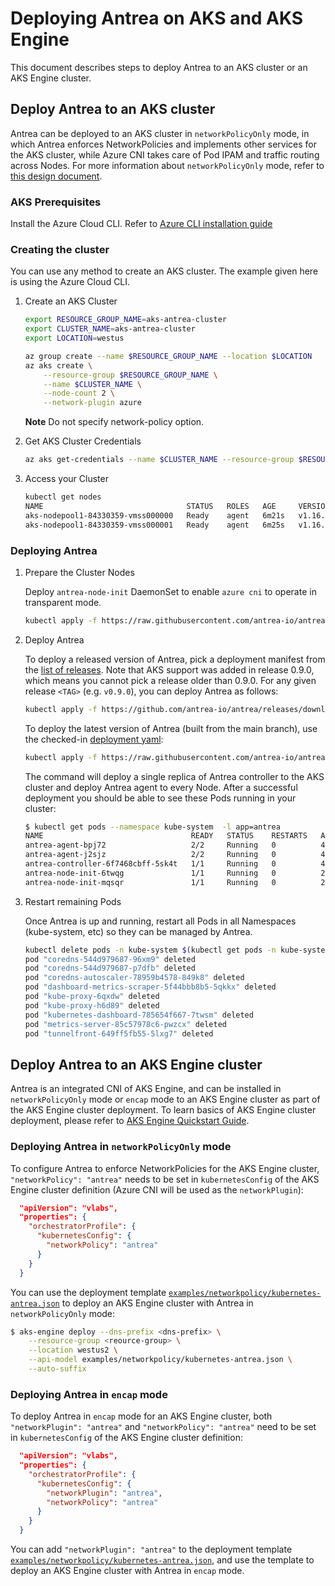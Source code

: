 # Deploying Antrea on AKS and AKS Engine

This document describes steps to deploy Antrea to an AKS cluster or an AKS
Engine cluster.

## Deploy Antrea to an AKS cluster

Antrea can be deployed to an AKS cluster in `networkPolicyOnly` mode, in which
Antrea enforces NetworkPolicies and implements other services for the AKS
cluster, while Azure CNI takes care of Pod IPAM and traffic routing across Nodes.
For more information about `networkPolicyOnly` mode, refer to [this design document](design/policy-only.md).

### AKS Prerequisites

Install the Azure Cloud CLI. Refer to [Azure CLI installation guide](https://docs.microsoft.com/en-us/cli/azure/install-azure-cli?view=azure-cli-latest)

### Creating the cluster

You can use any method to create an AKS cluster. The example given here is using the Azure Cloud CLI.

1. Create an AKS Cluster

    ```bash
    export RESOURCE_GROUP_NAME=aks-antrea-cluster
    export CLUSTER_NAME=aks-antrea-cluster
    export LOCATION=westus

    az group create --name $RESOURCE_GROUP_NAME --location $LOCATION
    az aks create \
        --resource-group $RESOURCE_GROUP_NAME \
        --name $CLUSTER_NAME \
        --node-count 2 \
        --network-plugin azure
    ```

    **Note** Do not specify network-policy option.

2. Get AKS Cluster Credentials

   ```bash
   az aks get-credentials --name $CLUSTER_NAME --resource-group $RESOURCE_GROUP_NAME
   ```

3. Access your Cluster

    ```bash
    kubectl get nodes
    NAME                                STATUS   ROLES   AGE     VERSION
    aks-nodepool1-84330359-vmss000000   Ready    agent   6m21s   v1.16.10
    aks-nodepool1-84330359-vmss000001   Ready    agent   6m25s   v1.16.10
    ```

### Deploying Antrea

1. Prepare the Cluster Nodes

    Deploy ``antrea-node-init`` DaemonSet to enable ``azure cni`` to operate in transparent mode.

    ```bash
    kubectl apply -f https://raw.githubusercontent.com/antrea-io/antrea/main/build/yamls/antrea-aks-node-init.yml
    ```

2. Deploy Antrea

    To deploy a released version of Antrea, pick a deployment manifest from the
[list of releases](https://github.com/antrea-io/antrea/releases).
Note that AKS support was added in release 0.9.0, which means you cannot
pick a release older than 0.9.0. For any given release `<TAG>` (e.g. `v0.9.0`),
you can deploy Antrea as follows:

    ```bash
    kubectl apply -f https://github.com/antrea-io/antrea/releases/download/<TAG>/antrea-aks.yml
    ```

    To deploy the latest version of Antrea (built from the main branch), use the
checked-in [deployment yaml](https://github.com/antrea-io/antrea/blob/v1.12.0/build/yamls/antrea-aks.yml):

    ```bash
    kubectl apply -f https://raw.githubusercontent.com/antrea-io/antrea/main/build/yamls/antrea-aks.yml
    ```

    The command will deploy a single replica of Antrea controller to the AKS
cluster and deploy Antrea agent to every Node. After a successful deployment
you should be able to see these Pods running in your cluster:

    ```bash
    $ kubectl get pods --namespace kube-system  -l app=antrea
    NAME                                 READY   STATUS    RESTARTS   AGE
    antrea-agent-bpj72                   2/2     Running   0          40s
    antrea-agent-j2sjz                   2/2     Running   0          40s
    antrea-controller-6f7468cbff-5sk4t   1/1     Running   0          43s
    antrea-node-init-6twqg               1/1     Running   0          2m
    antrea-node-init-mqsqr               1/1     Running   0          2m
    ```

3. Restart remaining Pods

    Once Antrea is up and running, restart all Pods in all Namespaces (kube-system, etc) so they can be managed by Antrea.

    ```bash
    kubectl delete pods -n kube-system $(kubectl get pods -n kube-system -o custom-columns=NAME:.metadata.name,HOSTNETWORK:.spec.hostNetwork --no-headers=true | grep '<none>' | awk '{ print $1 }')
    pod "coredns-544d979687-96xm9" deleted
    pod "coredns-544d979687-p7dfb" deleted
    pod "coredns-autoscaler-78959b4578-849k8" deleted
    pod "dashboard-metrics-scraper-5f44bbb8b5-5qkkx" deleted
    pod "kube-proxy-6qxdw" deleted
    pod "kube-proxy-h6d89" deleted
    pod "kubernetes-dashboard-785654f667-7twsm" deleted
    pod "metrics-server-85c57978c6-pwzcx" deleted
    pod "tunnelfront-649ff5fb55-5lxg7" deleted
    ```

## Deploy Antrea to an AKS Engine cluster

Antrea is an integrated CNI of AKS Engine, and can be installed in
`networkPolicyOnly` mode or `encap` mode to an AKS Engine cluster as part of the
AKS Engine cluster deployment. To learn basics of AKS Engine cluster deployment,
please refer to [AKS Engine Quickstart Guide](https://github.com/Azure/aks-engine/blob/master/docs/tutorials/quickstart.md).

### Deploying Antrea in `networkPolicyOnly` mode

To configure Antrea to enforce NetworkPolicies for the AKS Engine cluster,
`"networkPolicy": "antrea"` needs to be set in `kubernetesConfig` of the AKS
Engine cluster definition (Azure CNI will be used as the `networkPlugin`):

```json
  "apiVersion": "vlabs",
  "properties": {
    "orchestratorProfile": {
      "kubernetesConfig": {
        "networkPolicy": "antrea"
      }
    }
  }
```

You can use the deployment template
[`examples/networkpolicy/kubernetes-antrea.json`](https://github.com/Azure/aks-engine/blob/master/examples/networkpolicy/kubernetes-antrea.json)
to deploy an AKS Engine cluster with Antrea in `networkPolicyOnly` mode:

```bash
$ aks-engine deploy --dns-prefix <dns-prefix> \
    --resource-group <reource-group> \
    --location westus2 \
    --api-model examples/networkpolicy/kubernetes-antrea.json \
    --auto-suffix
```

### Deploying Antrea in `encap` mode

To deploy Antrea in `encap` mode for an AKS Engine cluster, both
`"networkPlugin": "antrea"` and `"networkPolicy": "antrea"` need to be set in
`kubernetesConfig` of the AKS Engine cluster definition:

```json
  "apiVersion": "vlabs",
  "properties": {
    "orchestratorProfile": {
      "kubernetesConfig": {
        "networkPlugin": "antrea",
        "networkPolicy": "antrea"
      }
    }
  }
```

You can add `"networkPlugin": "antrea"` to the deployment template
[`examples/networkpolicy/kubernetes-antrea.json`](https://github.com/Azure/aks-engine/blob/master/examples/networkpolicy/kubernetes-antrea.json),
and use the template to deploy an AKS Engine cluster with Antrea in `encap`
mode.
